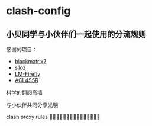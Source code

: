 # clash-config
## 小贝同学与小伙伴们一起使用的分流规则

感谢的项目：

- [blackmatrix7](https://github.com/blackmatrix7/ios_rule_script)
- [s1oz](https://github.com/s1oz/unraid)
- [LM-Firefly](https://github.com/LM-Firefly/Rules)
- [ACL4SSR](https://github.com/ACL4SSR/ACL4SSR/tree/master)


科学的翻阅高墙

与小伙伴共同分享光明



clash proxy rules
🤡🤡🤡🤡🤡🤡🤡🤡🤡🤡🤡🤡🤡🤡🤡

